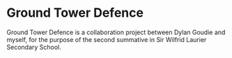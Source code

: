 Ground Tower Defence
=========
Ground Tower Defence is a collaboration project between Dylan Goudie and myself, for the purpose of the second summative in Sir Wilfrid Laurier Secondary School.
